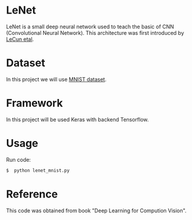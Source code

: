 # LeNet

LeNet is a small deep neural network used to teach the basic of CNN (Convolutional Neural Network). This architecture was first introduced by [LeCun etal](http://yann.lecun.com/exdb/publis/pdf/lecun-01a.pdf).

# Dataset

In this project we will use [MNIST dataset](http://yann.lecun.com/exdb/mnist/).

# Framework

In this project will be used Keras with backend Tensorflow.

# Usage

Run code:
```sh
$  python lenet_mnist.py
```

# Reference
This code was obtained from book "Deep Learning for Compution Vision".








